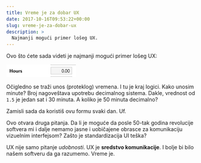 ```yaml
---
title: Vreme je za dobar UX
date: 2017-10-16T09:53:22+00:00
slug: vreme-je-za-dobar-ux
description: >
  Najmanji mogući primer lošeg UX.
---
```


Ovo što ćete sada videti je najmanji mogući primer lošeg UX:

![](hours.png)

Očigledno se traži unos (proteklog) vremena. I tu je kraj logici. Kako unosim minute? Broj nagoveštava upotrebu decimalnog sistema. Dakle, vrednost od `1.5` je jedan sat i 30 minuta. A koliko je 50 minuta decimalno?

Zamisli sada da koristiš ovu formu svaki dan. Uf.

Ovo otvara druga pitanja. Da li je moguće da posle 50-tak godina revolucije softvera mi i dalje nemamo jasne i uobičajene obrasce za komunikaciju vizuelnim interfejsom? Zašto je standardizacija UI teška?

UX nije samo pitanje _udobnosti_. UX je **sredstvo komunikacije**. I bolje bi bilo našem softveru da ga razumemo. Vreme je.
